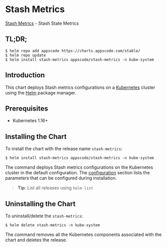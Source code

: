 # Stash Metrics

[Stash Metrics](https://github.com/stashed) - Stash State Metrics

## TL;DR;

```console
$ helm repo add appscode https://charts.appscode.com/stable/
$ helm repo update
$ helm install stash-metrics appscode/stash-metrics -n kube-system
```

## Introduction

This chart deploys Stash metrics configurations on a [Kubernetes](http://kubernetes.io) cluster using the [Helm](https://helm.sh) package manager.

## Prerequisites

- Kubernetes 1.16+

## Installing the Chart

To install the chart with the release name `stash-metrics`:

```console
$ helm install stash-metrics appscode/stash-metrics -n kube-system
```

The command deploys Stash metrics configurations on the Kubernetes cluster in the default configuration. The [configuration](#configuration) section lists the parameters that can be configured during installation.

> **Tip**: List all releases using `helm list`

## Uninstalling the Chart

To uninstall/delete the `stash-metrics`:

```console
$ helm delete stash-metrics -n kube-system
```

The command removes all the Kubernetes components associated with the chart and deletes the release.


